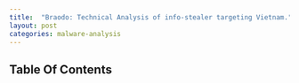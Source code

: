 ```yaml
---
title:  "Braodo: Technical Analysis of info-stealer targeting Vietnam."
layout: post
categories: malware-analysis
---
```




## Table Of Contents


